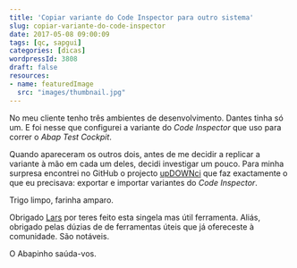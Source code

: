 ```yaml
---
title: 'Copiar variante do Code Inspector para outro sistema'
slug: copiar-variante-do-code-inspector
date: 2017-05-08 09:00:09
tags: [qc, sapgui]
categories: [dicas]
wordpressId: 3808
draft: false
resources:
- name: featuredImage
  src: "images/thumbnail.jpg"
---
```

No meu cliente tenho três ambientes de desenvolvimento. Dantes tinha só um. E foi nesse que configurei a variante do _Code Inspector_ que uso para correr o _Abap Test Cockpit_.

Quando apareceram os outros dois, antes de me decidir a replicar a variante à mão em cada um deles, decidi investigar um pouco. Para minha surpresa encontrei no GitHub o projecto [upDOWNci][1] que faz exactamente o que eu precisava: exportar e importar variantes do _Code Inspector_.

Trigo limpo, farinha amparo.

Obrigado [Lars][2] por teres feito esta singela mas útil ferramenta. Aliás, obrigado pelas dúzias de de ferramentas úteis que já ofereceste à comunidade. São notáveis.

O Abapinho saúda-vos.

   [1]: https://github.com/larshp/upDOWNci
   [2]: https://github.com/larshp
